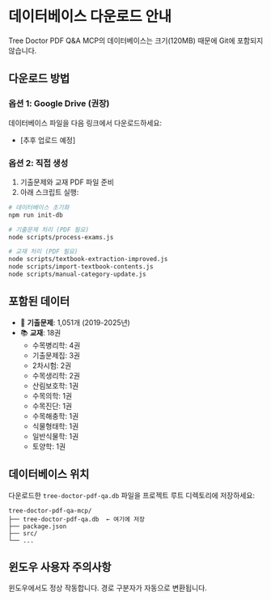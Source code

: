 # 데이터베이스 다운로드 안내

Tree Doctor PDF Q&A MCP의 데이터베이스는 크기(120MB) 때문에 Git에 포함되지 않습니다.

## 다운로드 방법

### 옵션 1: Google Drive (권장)
데이터베이스 파일을 다음 링크에서 다운로드하세요:
- [추후 업로드 예정]

### 옵션 2: 직접 생성
1. 기출문제와 교재 PDF 파일 준비
2. 아래 스크립트 실행:
```bash
# 데이터베이스 초기화
npm run init-db

# 기출문제 처리 (PDF 필요)
node scripts/process-exams.js

# 교재 처리 (PDF 필요)
node scripts/textbook-extraction-improved.js
node scripts/import-textbook-contents.js
node scripts/manual-category-update.js
```

## 포함된 데이터

- 📝 **기출문제**: 1,051개 (2019-2025년)
- 📚 **교재**: 18권
  - 수목병리학: 4권
  - 기출문제집: 3권
  - 2차시험: 2권
  - 수목생리학: 2권
  - 산림보호학: 1권
  - 수목의학: 1권
  - 수목진단: 1권
  - 수목해충학: 1권
  - 식물형태학: 1권
  - 일반식물학: 1권
  - 토양학: 1권

## 데이터베이스 위치

다운로드한 `tree-doctor-pdf-qa.db` 파일을 프로젝트 루트 디렉토리에 저장하세요:
```
tree-doctor-pdf-qa-mcp/
├── tree-doctor-pdf-qa.db  ← 여기에 저장
├── package.json
├── src/
└── ...
```

## 윈도우 사용자 주의사항

윈도우에서도 정상 작동합니다. 경로 구분자가 자동으로 변환됩니다.